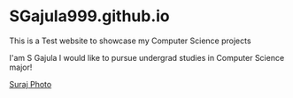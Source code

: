 # SGajula999.github.io
This is a Test website to showcase my Computer Science projects

I'am S Gajula
I would like to pursue undergrad studies in Computer Science major!

[Suraj Photo](https://user-images.githubusercontent.com/121447690/209569282-315f0875-2faa-4fe5-b1bb-4b8a2ff43011.png)
